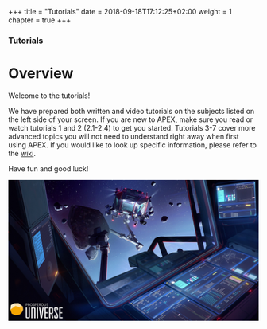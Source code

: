 +++
title = "Tutorials"
date = 2018-09-18T17:12:25+02:00
weight = 1
chapter = true
+++

### Tutorials

# Overview

Welcome to the tutorials!  

We have prepared both written and video tutorials on the subjects listed on the left side of your screen. If you are new to APEX, make sure you read or watch tutorials 1 and 2 (2.1-2.4) to get you started. Tutorials 3-7 cover more advanced topics you will not need to understand right away when first using APEX. If you would like to look up specific information, please refer to the [wiki](../wiki).

Have fun and good luck!

![Tutorials artwork](tutorials-artwork.jpg)